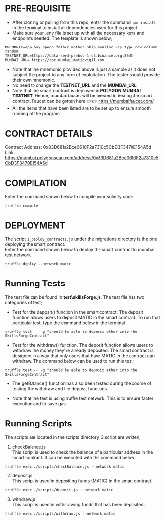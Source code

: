 # PRE-REQUISITE
* After cloning or pulling from this repo, enter the command ```npm install ``` in the terminal to install all dependencies used for this project
* Make sure your .env file is set up with all the necessary keys and endpoints needed. The template is shown below;
```
MNEMONIC=app boy spoon father mother ship monitor key type row column random 
TESTNET_URL=https://data-seed-prebsc-1-s3.binance.org:8545
MUMBAI_URL= https://rpc-mumbai.maticvigil.com
```
* Note that the mnemonic provided above is just a sample as it does not subject the project to any form of exploitation. The tester should provide their own mnemonic.
* No need to change the **TESTNET_URL** and the **MUMBAI_URL**
* Note that the smart contract is deployed in **POLYGON MUMBAI TESTNET**. Hence, mumbai faucet will be needed in testing the smart contract. Faucet can be gotten here 👉👉 https://mumbaifaucet.com/
* All the items that have been listed are to be set up to ensure smooth running of the program

# CONTRACT DETAILS
Contract Address: 0x83D681a2Bce0610F2a7310c5CbD3F3470E154A5d <br/>
Link: https://mumbai.polygonscan.com/address/0x83D681a2Bce0610F2a7310c5CbD3F3470E154A5d


# COMPILATION
Enter the command shown below to compile your solidity code
```
truffle compile
```
# DEPLOYMENT
The script ```1_deploy_contracts.js``` under the migrations directory is the one deploying the smart contract.<br/> 
Enter the command shown below to deploy the smart contract to mumbai test network
```
truffle deploy --network matic
```
# Running Tests
The test file can be found in **test\skillsForge.js**. The test file has two categories of test;
* Test for the deposit() function in the smart contract. The deposit function allows users to deposit MATIC in the smart contract. To run that particular test, type the command below in the terminal
```
truffle test -- -g "should be able to deposit ether into the SkillsForgeContract"
```

* Test for the withdraw() function. The deposit function allows users to withdraw the money they've already deposited. The smart contract is designed in a way that only users that have MATIC in the contract can withdraw. The command below can be used to run this test;
```
truffle test -- -g "should be able to deposit ether into the SkillsForgeContract"
```
   
* The getBalance() function has also been tested during the course of testing the withdraw and the deposit functions.

* Note that the test is using truffle test network. This is to ensure faster execution and to save gas. 

# Running Scripts

The scripts are located in the scripts directory. 3 script are written; <br/>
1. checkBalance.js <br/>
This script is used to check the balance of a particular address in the smart contract. It can be executed with the command below;
```
truffle exec ./scripts/checkBalance.js --network matic
```

2. deposit.js <br/>
This script is used in depositing funds (MATIC) in the smart contract.

```
truffle exec ./scripts/deposit.js --network matic
```


3. withdraw.js <br/>
This script is used in withdrawing funds that has been deposited.

```
truffle exec ./scripts/withdraw.js --network matic
```